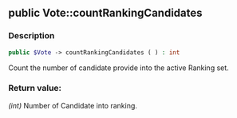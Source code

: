 ## public Vote::countRankingCandidates

### Description    

```php
public $Vote -> countRankingCandidates ( ) : int
```

Count the number of candidate provide into the active Ranking set.
    

### Return value:   

*(int)* Number of Candidate into ranking.

